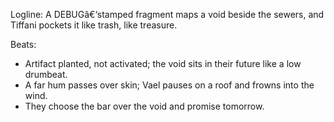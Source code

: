 ﻿---
series: 1
novella: 1
file: S1N1_CH09
type: chapter
pov: Jhace
setting: Backroom table with maps
word_target_min: 1201
word_target_max: 2299
status: outline
---
Logline: A DEBUGâ€‘stamped fragment maps a void beside the sewers, and Tiffani pockets it like trash, like treasure.

Beats:
- Artifact planted, not activated; the void sits in their future like a low drumbeat.
- A far hum passes over skin; Vael pauses on a roof and frowns into the wind.
- They choose the bar over the void and promise tomorrow.